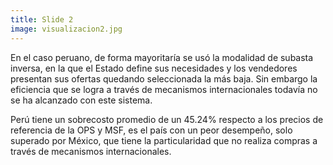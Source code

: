 ```yaml
---
title: Slide 2
image: visualizacion2.jpg
---
```


En el caso peruano, de forma mayoritaría se usó la modalidad de subasta inversa, en la que el Estado define sus necesidades y los vendedores presentan sus ofertas quedando seleccionada la más baja. Sin embargo la eficiencia que se logra a través de mecanismos internacionales todavía no se ha alcanzado con este sistema. 

Perú tiene un sobrecosto promedio de un 45.24% respecto a los precios de referencia de la OPS y MSF, es el país con un peor desempeño, solo superado por México, que tiene la particularidad que no realiza compras a través de mecanismos internacionales. 
